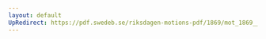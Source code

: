 ```yaml
---
layout: default
UpRedirect: https://pdf.swedeb.se/riksdagen-motions-pdf/1869/mot_1869__ak__00016/mot_1869__ak__00016_001.pdf
---
```

